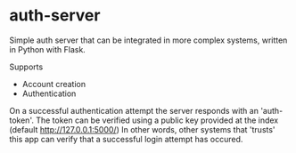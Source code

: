 # auth-server
Simple auth server that can be integrated in more complex systems, written in Python with Flask.

Supports
  - Account creation
  - Authentication 
  
 On a successful authentication attempt the server responds with an 'auth-token'.
 The token can be verified using a public key provided at the index (default http://127.0.0.1:5000/)
 In other words, other systems that 'trusts' this app can verify that a successful login attempt has occured.
 

